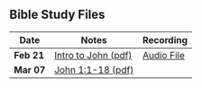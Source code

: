 ## Bible Study Files
Date|Notes|Recording
--|--|--
**Feb 21**|[Intro to John (pdf)](https://github.com/MidnightJava/reston-home-group/raw/main/bible-study/2025_Feb_21/Intro_to_John.pdf)| [Audio File](https://github.com/MidnightJava/reston-home-group/raw/refs/heads/main/bible-study/2025_Feb_21/audio.ogg)
**Mar 07**|[John 1:1-18 (pdf)](https://github.com/MidnightJava/reston-home-group/raw/main/bible-study/2025_Mar_07/John_1_Prologue.pdf)|
